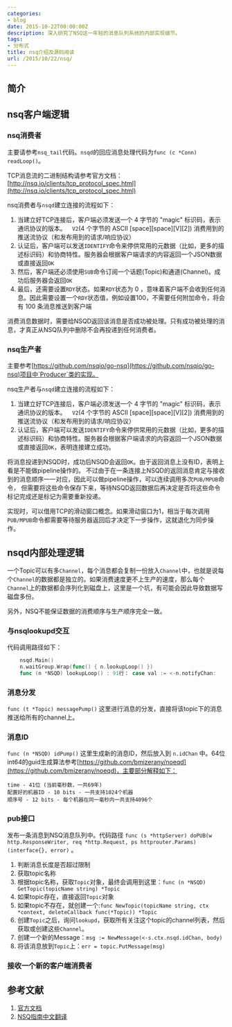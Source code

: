 ```yaml
---
categories:
- blog
date: 2015-10-22T00:00:00Z
description: 深入研究了NSQ这一年轻的消息队列系统的内部实现细节。
tags:
- 分布式
title: nsq介绍及源码阅读
url: /2015/10/22/nsq/
---
```


## 简介

## nsq客户端逻辑

### nsq消费者

主要请参考`nsq_tail`代码。`nsqd`的回应消息处理代码为`func (c *Conn) readLoop()`。

TCP消息流的二进制结构请参考官方文档：[http://nsq.io/clients/tcp_protocol_spec.html](http://nsq.io/clients/tcp_protocol_spec.html)

nsq消费者与`nsqd`建立连接的流程如下：

1. 当建立好TCP连接后，客户端必须发送一个 4 字节的 "magic" 标识码，表示通讯协议的版本。`  V2`(4 个字节的 ASCII [space][space][V][2]) 消费用到的推送流协议（和发布用到的请求/响应协议）
1. 认证后，客户端可以发送`IDENTIFY`命令来停供常用的元数据（比如，更多的描述标识码）和协商特性。服务器会根据客户端请求的内容返回一个JSON数据或直接返回`OK`
1. 然后，客户端还必须使用`SUB`命令订阅一个话题(Topic)和通道(Channel)。成功后服务器会返回`OK`
1. 最后，还需要设置`RDY`状态。如果`RDY`状态为 0 ，意味着客户端不会收到任何消息。因此需要设置一个`RDY`状态值，例如设置100，不需要任何附加命令，将会有 100 条消息推送到客户端

消费消息数据时，需要给NSQD返回该消息是否成功被处理。只有成功被处理的消息，才真正从NSQ队列中删除不会再投递到任何消费者。

### nsq生产者

主要参考[https://github.com/nsqio/go-nsq](https://github.com/nsqio/go-nsq)项目中`Producer`类的实现。

nsq生产者与`nsqd`建立连接的流程如下：

1. 当建立好TCP连接后，客户端必须发送一个 4 字节的 "magic" 标识码，表示通讯协议的版本。`  V2`(4 个字节的 ASCII [space][space][V][2]) 消费用到的推送流协议（和发布用到的请求/响应协议）
1. 认证后，客户端可以发送`IDENTIFY`命令来停供常用的元数据（比如，更多的描述标识码）和协商特性。服务器会根据客户端请求的内容返回一个JSON数据或直接返回`OK`，表明连接建立成功。

将消息投递到NSQD时，成功后NSQD会返回`OK`。由于返回消息上没有ID，表明上看是不能做pipeline操作的。
不过由于在一条连接上NSQD的返回消息肯定与接收到的消息顺序一一对应，因此可以做pipeline操作，可以连续调用多次`PUB/MPUB`命令，
但需要将这些命令保存下来，等待NSQD返回数据后再决定是否将这些命令标记完成还是标记为需要重新投递。

实现时，可以借用TCP的滑动窗口概念。如果滑动窗口为1，相当于每次调用`PUB/MPUB`命令都需要等待服务器返回后才决定下一步操作，这就退化为同步操作。

## nsqd内部处理逻辑

一个Topic可以有多`Channel`，每个消息都会复制一份放入`Channel`中，也就是说每个`Channel`的数据都是独立的。如果消费速度更不上生产的速度，那么每个`Channel`上的数据都会序列化到磁盘上，这里是一个坑，有可能会因此导致数据写磁盘多份。

另外，NSQ不能保证数据的消费顺序与生产顺序完全一致。

### 与nsqlookupd交互

代码调用路径如下：

```go
	nsqd.Main()
	n.waitGroup.Wrap(func() { n.lookupLoop() })
	func (n *NSQD) lookupLoop() : 91行： case val := <-n.notifyChan:
```

### 消息分发

`func (t *Topic) messagePump()` 这里进行消息的分发，直接将该topic下的消息推送给所有的channel上。

### 消息ID

`func (n *NSQD) idPump()` 这里生成新的消息ID，然后放入到 `n.idChan` 中。64位int64的guid生成算法参考[https://github.com/bmizerany/noeqd](https://github.com/bmizerany/noeqd)，主要部分解释如下：

```
time - 41位 (当前毫秒数，一共69年)
配置好的机器ID - 10 bits - 一共支持1024个机器
顺序号 - 12 bits - 每个机器在同一毫秒内一共支持4096个
```

### pub接口

发布一条消息到NSQ消息队列中。代码路径 `func (s *httpServer) doPUB(w http.ResponseWriter, req *http.Request, ps httprouter.Params) (interface{}, error)` 。

1. 判断消息长度是否超过限制
2. 获取topic名称
3. 根据topic名称，获取`Topic`对象，最终会调用到这里：`func (n *NSQD) GetTopic(topicName string) *Topic`
4. 如果topic存在，直接返回`Topic`对象
5. 如果topic不存在，就创建一个:`func NewTopic(topicName string, ctx *context, deleteCallback func(*Topic)) *Topic`
6. 创建`Topic`之后，询问`lookupd`，获取所有关注这个topic的channel列表，然后获取或创建这些`Channel`。
7. 创建一个新的Message：`msg := NewMessage(<-s.ctx.nsqd.idChan, body)`
8. 将该消息放到`Topic`上：`err = topic.PutMessage(msg)`

### 接收一个新的客户端消费者

## 参考文献

1. [官方文档](http://nsq.io/overview/design.html)
2. [NSQ指南中文翻译](http://wiki.jikexueyuan.com/project/nsq-guide/)